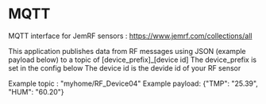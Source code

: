 # MQTT

MQTT interface for JemRF sensors : https://www.jemrf.com/collections/all

This application publishes data from RF messages using JSON (example payload below)
to a topic of [device_prefix]_[device id]
The device_prefix is set in the config below
The device id is the devide id of your RF sensor

Example topic  : "myhome/RF_Device04"
Example payload: {"TMP": "25.39", "HUM": "60.20"}
